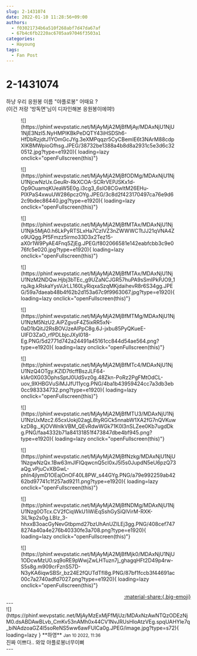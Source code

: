 ```yaml
---
slug: 2-1431074
date: 2022-01-10 11:28:56+09:00
authors:
  - f03021734b6a510f268abf7d47da67af
  - 67b4c6fb2220ac6705aa97046f3503a1
categories:
  - Hayoung
tags:
  - Fan Post
---
```


# 2-1431074

<div class="post-container" markdown="1">
<div class="content-container md-sidebar__scrollwrap" markdown="1">

하냥 우리 응원봉 이름 "야플로봉" 어때요 ?<br>(이건 저랑 '방독면'님이 디자인해본 응원봉이에여!)
<figure markdown="1">
![](https://phinf.wevpstatic.net/MjAyMjA2MjBfMjAy/MDAxNjU1NjU1NjE3NzI5.NyHMPIKBkPeDQTY43iHSDSh6-HfDbRzjdtJ1YOmGcJYg.3eXMPqqzr5CyCBemlE6t3NArM88cdpXIKBMWpioGfhsg.JPEG/38732be1388a4b8d8a2931c5e3d6c320512.jpg?type=e1920){ loading=lazy onclick="openFullscreen(this)"}
</figure>

<figure markdown="1">
![](https://phinf.wevpstatic.net/MjAyMjA2MjBfODMg/MDAxNjU1NjU1NjcwNzUx.GeuRr-RkXCOA-SCRrVEPJSKx1d-Op9OuamqKUeaW5E0g.i3cg3_6sIO8CGwItM26EHu-PlXPaS4xwuUW286pczOYg.JPEG/3c8d2f423170497ca76e9d62c9bdec86440.jpg?type=e1920){ loading=lazy onclick="openFullscreen(this)"}
</figure>

<figure markdown="1">
![](https://phinf.wevpstatic.net/MjAyMjA2MjBfMTAx/MDAxNjU1NjU1Njk5MjA0.h6LkPyRTSLxHa7CzIVZ3nZWWWCTtJJ21qVNA4Zo9UQgg.Pf5Fmzz5irmo33D3x2Tez15-aX0r1W9PyAE4Fnq5ZjEg.JPEG/f802066581e142eabfcbb3c9e076fc5e020.jpg?type=e1920){ loading=lazy onclick="openFullscreen(this)"}
</figure>

<figure markdown="1">
![](https://phinf.wevpstatic.net/MjAyMjA2MjBfMTAx/MDAxNjU1NjU1NzM2NDQw.Hjbj3bTEc_g9UZaNCJGR57huPA9sSmIPkPJO9_1rqJkg.kRskaYysVJrLL160LyRiqxaSzqMKjdaihevR8r6S34gg.JPEG/59a7daeab48b4f62b2d153a67c9f9963067.jpg?type=e1920){ loading=lazy onclick="openFullscreen(this)"}
</figure>

<figure markdown="1">
![](https://phinf.wevpstatic.net/MjAyMjA2MjBfMTMg/MDAxNjU1NjU1NzM5NzU2.AiPZgvoF4Z5ixRR5xN-0aD1bQitJ2RsBOVJzeAlPpC8g.6J-jxbu85PyQKueE-UlFD3ZaO_rfPDLbjcJXyI018-Eg.PNG/5d2771d742a24491a45161cc844d54ae564.png?type=e1920){ loading=lazy onclick="openFullscreen(this)"}
</figure>

<figure markdown="1">
![](https://phinf.wevpstatic.net/MjAyMjA2MjBfMTc4/MDAxNjU1NjU1NzQ4OTgy.KZlD7tlcffBszJLF64-kIAr0XG03OphsSptJ0UdSvz0g.48Zkn-PoRz2PgFMtOdCL-uov_9XHBGVuSiMJJfU11ycg.PNG/4ba1b43959424cc7a3db3eb0cc983334732.png?type=e1920){ loading=lazy onclick="openFullscreen(this)"}
</figure>

<figure markdown="1">
![](https://phinf.wevpstatic.net/MjAyMjA2MjBfMTU3/MDAxNjU1NjU1NzUxMzc2.65cxUokj02agL8tyRGCk5nnabW1XA2fG7nQVKuwkzD8g._KjOVWnlkVBM_QEvRdwWGk71K0l3nSLZee0Kb7ugdDkg.PNG/faa4332b71a84131851f473847dbe4bf945.png?type=e1920){ loading=lazy onclick="openFullscreen(this)"}
</figure>

<figure markdown="1">
![](https://phinf.wevpstatic.net/MjAyMjA2MjBfNzkg/MDAxNjU1NjU1NzgwNzQx.1Bw63mJlFIQqwcnQ5cI0xJ5l5s0JupdN5eU6pzQ73aQg.vPjuCvXBGwL-phln4jlymD1OEajOnOF40L8PW_s44GYg.PNG/a79e992259ab4262bd97741c1f257ad9211.png?type=e1920){ loading=lazy onclick="openFullscreen(this)"}
</figure>

<figure markdown="1">
![](https://phinf.wevpstatic.net/MjAyMjA2MjBfNDMg/MDAxNjU1NjU1Nzg0OTcx.CV2fCiqWkU1iWiEqSshGySiQlVirM-RXK-3iL1kp2s0g.LBlz_3-hhxxB3oacGyNevGtbpmd27bzUhAnUZILEj3gg.PNG/408cef7478274a40a4e276b40330fe3a708.png?type=e1920){ loading=lazy onclick="openFullscreen(this)"}
</figure>

<figure markdown="1">
![](https://phinf.wevpstatic.net/MjAyMjA2MjBfMjk0/MDAxNjU1NjU1ODcwMzU0.sq9oRE9pWwjZwLHTuzn7j_ghagqHFt2D49p4rw-S5s8g.m909crFznS57D-N3yKA6iqwSBSr_bz24E2fQUTdTfI8g.PNG/87bf1fccb3f44691ac00c7a2740adfd7027.png?type=e1920){ loading=lazy onclick="openFullscreen(this)"}
</figure>


</div>
</div>

<div style="text-align: right;" markdown="1">
<a href="https://weverse.io/fromis9/fanpost/2-1431074" style="text-align: right;">:material-share:{.big-emoji}</a>
</div>
---

<div class="comments-container md-sidebar__scrollwrap" markdown="1">
<div class="comment" markdown="1">
<div class='id-container' markdown="1">
![](https://phinf.wevpstatic.net/MjAyMzExMjFfMjUz/MDAxNzAwNTQzODEzNjM0.dsABDAwBLvb_CmKv53nAMh0x44CV1NvJRUsHloAtzVEg.spqUAHYle7q_biNAdzoaGZ4l5soReNS5ww6awFUlCa0g.JPEG/image.jpg?type=s72){ loading=lazy }
**<span class="artist">하영</span>** <small>Jan 10 2022, 11:36</small><br>
</div>
<div class='comment-body' markdown="1">
진짜 이쁘다.. 와앜 야플로봉너무이뻐
</div>
</div>
</div>
---
